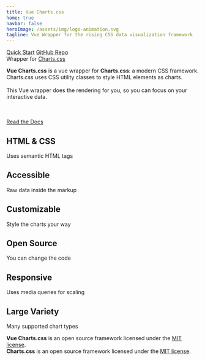 ```yaml
---
title: Vue Charts.css
home: true
navbar: false
heroImage: /assets/img/logo-animation.svg
tagline: Vue Wrapper for the rising CSS data visualization framework
---
```


<p class="action">
  <a href="get-started" class="action-button">Quick Start</a>
  <a href="https://github.com/Vue-Charts-CSS/vue.charts.css" target="_blank" class="action-button github">GitHub Repo</a>
  <br>
  Wrapper for <a href="https://github.com/ChartsCSS/charts.css" target="_blank">Charts.css</a>
</p>

**Vue Charts.css** is a vue wrapper for **Charts.css**: a modern CSS framework.
<br>
Charts.css uses CSS utility classes to style HTML elements as charts.
<br><br>
This Vue wrapper does the rendering for you, so you can focus on your interactive data.

<br><br>
<a href="get-started/" class="action-button">Read the Docs</a>

<div class="features">

  <div class="feature">
    <h2>HTML & CSS</h2>
    <p>Uses semantic HTML tags</p>
  </div>

  <div class="feature">
    <h2>Accessible</h2>
    <p>Raw data inside the markup</p>
  </div>

  <div class="feature">
    <h2>Customizable</h2>
    <p>Style the charts your way</p>
  </div>

  <div class="feature">
    <h2>Open Source</h2>
    <p>You can change the code</p>
  </div>

  <div class="feature">
    <h2>Responsive</h2>
    <p>Uses media queries for scaling</p>
  </div>

  <div class="feature">
    <h2>Large Variety</h2>
    <p>Many supported chart types</p>
  </div>

</div>

**Vue Charts.css** is an open source framework licensed under the <a href="https://opensource.org/licenses/MIT" target="_blank" rel="noopener noreferrer">MIT license</a>.
<br>
**Charts.css** is an open source framework licensed under the <a href="https://opensource.org/licenses/MIT" target="_blank" rel="noopener noreferrer">MIT license</a>.

<br>
